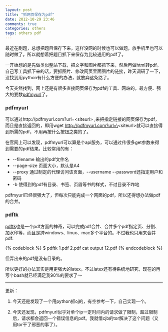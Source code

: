 ```yaml
---
layout: post
title: "抓网页保存为pdf"
date: 2012-10-29 23:46
comments: true
categories: others
tags: others pdf
---
```


[pdfmyurl]: http://pdfmyrul "pdfmyurl"
[pdftk]: http://www.pdflabs.com/tools/pdftk-the-pdf-toolkit/ "pdftk"

最近在刷题，总想把题目保存下来，这样没网的时候也可以做题，放手机里也可以随时做了。所以就想着把题目抓下来保存为比较通用的pdf了。

一开始想的是先做类似整站下载，把文字和图片都抓下来，然后再做html转pdf。自己写工具抓下来的话，要抓图片、修改网页里面图片的链接，昨天调研了一下，没找到用python有什么方便的办法，就放弃这条路了。

今天突然找到，网上还是有很多直接网页保存为pdf的工具、网站的。最方便、强大的要数[pdfmyurl]了。

<!-- more -->

### pdfmyurl

可以通过http://pdfmyurl.com?url=\<siteurl\> ,来把指定链接的网页保存为pdf，而且是直接返回的，即用wget http://pdfmyurl.com?url=\<siteurl\>就可以直接得到所需的pdf，不用再按什么按钮之类的了。

在官网上可以发现，pdfmyurl可以算是个api服务，可以通过传很多get参数来得到需要的pdf结果。比较常用的有：

- \-\-filename    输出的pdf文件名
- \-\-page-size   页面大小，默认是A4
- \-\-proxy       通过制定的代理访问该页面，--username --password还指定用户和密码
- -b            使得到的pdf有目录、书签、页眉等书的样式，不过目录不咋地

pdfmyurl已经很强大了，但每次只能完成一个网面的pdf，所以还得想办法做pdf的合并。

### pdftk

[pdftk]也是一个pdf方面的神奇，可以完成pdf合并、合并多个pdf指定页、分割、加水印等，而且是跨windows、linux、mac多个平台的。不过我也只用来合并pdf:

{% codeblock %}
$ pdftk 1.pdf 2.pdf cat output 12.pdf
{% endcodeblock %}

但弄出来的pdf是没有目录的。

所以更好的办法其实是用更强大的latex。不过latex还有待系统地研究，现在的再写个bash就已经满足我90%的要求了～

---

更新：

1. 今天还是发现了一个用python抓oj的，有空参考一下，自己实现一个。

2. 今天还发现，pdfmyurl似乎对单个ip一定时间内的请求做了限制，超过限制后，请求都会返回一个错误信息的pdf。我就借cjb的tor解决了这个问题（又用tor干了邪恶的事了）。

